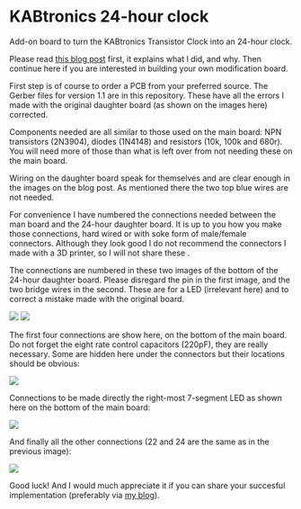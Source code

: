 # KABtronics 24-hour clock
Add-on board to turn the KABtronics Transistor Clock into an 24-hour clock.

Please read [this blog post](https://blog.crouze.com/transistor-clock/) first, it explains what I did, and why. Then continue here if you are interested in building your own modification board.

First step is of course to order a PCB from your preferred source. The Gerber files for version 1.1 are in this repository. These have all the errors I made with the original daughter board (as shown on the images here) corrected. 

Components needed are all similar to those used on the main board: NPN transistors (2N3904), diodes (1N4148) and resistors (10k, 100k and 680r). You will need more of those than what is left over from not needing these on the main board.

Wiring on the daughter board speak for themselves and are clear enough in the images on the blog post. As mentioned there the two top blue wires are not needed.

For convenience I have numbered the connections needed between the man board and the 24-hour daughter board. It is up to you how you make those connections, hard wired or with soke form of male/female connectors. Although they look good I do not recommend the connectors I made with a 3D printer, so I will not share these .

The connections are numbered in these two images of the bottom of the 24-hour daughter board. Please disregard the pin in the first image, and the two bridge wires in the second. These are for a LED (irrelevant here) and to correct a mistake made with the original board.

![](/images/24h_board_bottom_1.jpg)
![](/images/24h_board_bottom_2.jpg)

The first four connections are show here, on the bottom of the main board. Do not forget the eight rate control capacitors (220pF), they are really necessary. Some are hidden here under the connectors but their locations should be obvious:

![](/images/main_board_bottom_1.jpg)

Connections to be made directly the right-most 7-segment LED as shown here on the bottom of the main board:

![](/images/main_board_bottom_2.jpg)

And finally all the other connections (22 and 24 are the same as in the previous image):

![](/images/main_board_top.jpg)

Good luck! And I would much appreciate it if you can share your succesful implementation (preferably via [my blog](https://blog.crouze.com/transistor-clock/)).
